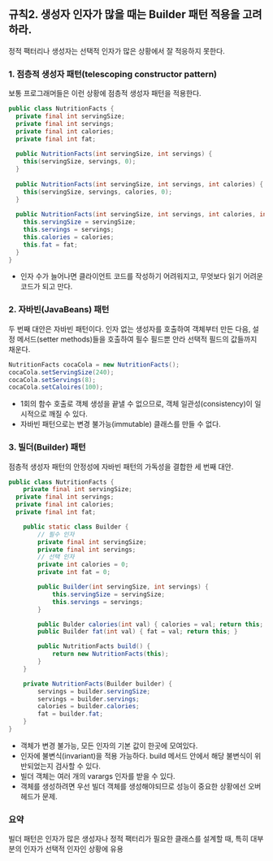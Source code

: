 ## 규칙2. 생성자 인자가 많을 때는 Builder 패턴 적용을 고려하라.
정적 팩터리나 생성자는 선택적 인자가 많은 상황에서 잘 적응하지 못한다.

### 1. 점층적 생성자 패턴(telescoping constructor pattern)
보통 프로그래머들은 이런 상황에 점층적 생성자 패턴을 적용한다.
```JAVA
public class NutritionFacts {
  private final int servingSize;
  private final int servings;
  private final int calories;
  private final int fat;
  
  public NutritionFacts(int servingSize, int servings) {
    this(servingSize, servings, 0);
  }
  
  public NutritionFacts(int servingSize, int servings, int calories) {
    this(servingSize, servings, calories, 0);
  }
  
  public NutritionFacts(int servingSize, int servings, int calories, int fat) {
    this.servingSize = servingSize;
    this.servings = servings;
    this.calories = calories;
    this.fat = fat;
  }
}
```
- 인자 수가 늘어나면 클라이언트 코드를 작성하기 어려워지고, 무엇보다 읽기 어려운 코드가 되고 만다.

### 2. 자바빈(JavaBeans) 패턴
두 번째 대안은 자바빈 패턴이다.
인자 없는 생성자를 호출하여 객체부터 만든 다음, 설정 메서드(setter methods)들을 호출하여 필수 필드뿐 안라 선택적 필드의 값들까지 채운다.

```JAVA
NutritionFacts cocaCola = new NutritionFacts();
cocaCola.setServingSize(240);
cocaCola.setServings(8);
cocaCola.setCaloires(100);
```

- 1회의 함수 호출로 객체 생성을 끝낼 수 없으므로, 객체 일관성(consistency)이 일시적으로 깨질 수 있다.
- 자바빈 패턴으로는 변경 불가능(immutable) 클래스를 만들 수 없다.

### 3. 빌더(Builder) 패턴

점층적 생성자 패턴의 안정성에 자바빈 패턴의 가독성을 결합한 세 번째 대안.

```JAVA
public class NutritionFacts {
	private final int servingSize;
  private final int servings;
  private final int calories;
  private final int fat;

	public static class Builder {
		// 필수 인자
		private final int servingSize;
		private final int servings;
		// 선택 인자
		private int calories = 0;
		private int fat = 0;

		public Builder(int servingSize, int servings) {
			this.servingSize = servingSize;
			this.servings = servings;
		}

		public Bulder calories(int val) { calories = val; return this; }
		public Builder fat(int val) { fat = val; return this; }

		public NutritionFacts build() {
			return new NutritionFacts(this);
		}
	}

	private NutritionFacts(Builder builder) {
		servings = builder.servingSize;
		servings = builder.servings;
		calories = builder.calories;
		fat = builder.fat;
	}
}
```

- 객체가 변경 불가능, 모든 인자의 기본 값이 한곳에 모여있다.
- 인자에 불변식(invariant)을 적용 가능하다.
build 메서드 안에서 해당 불변식이 위반되었는지 검사할 수 있다.
- 빌더 객체는 여러 개의 varargs 인자를 받을 수 있다.
- 객체를 생성하려면 우선 빌더 객체를 생성해야되므로 성능이 중요한 상황에선 오버헤드가 문제.

### 요약
빌더 패턴은 인자가 많은 생성자나 정적 팩터리가 필요한 클래스를 설계할 때, 특히 대부분의 인자가 선택적 인자인 상황에 유용
